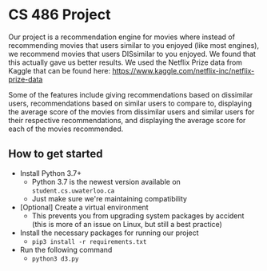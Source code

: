 # CS 486 Project

Our project is a recommendation engine for movies where instead of recommending movies that users similar to you enjoyed (like most engines), we recommend movies that users DISsimilar to you enjoyed. We found that this actually gave us better results. We used the Netflix Prize data from Kaggle that can be found here: https://www.kaggle.com/netflix-inc/netflix-prize-data



Some of the features include giving recommendations based on dissimilar users, recommendations based on similar users to compare to, displaying the average score of the movies from dissimilar users and similar users for their respective recommendations, and displaying the average score for each of the movies recommended.

## How to get started
- Install Python 3.7+
    - Python 3.7 is the newest version available on `student.cs.uwaterloo.ca`
    - Just make sure we're maintaining compatibility
- [Optional] Create a virtual environment
    - This prevents you from upgrading system packages by accident
      (this is more of an issue on Linux, but still a best practice)
- Install the necessary packages for running our project
    - `pip3 install -r requirements.txt`
- Run the following command
    - `python3 d3.py`

